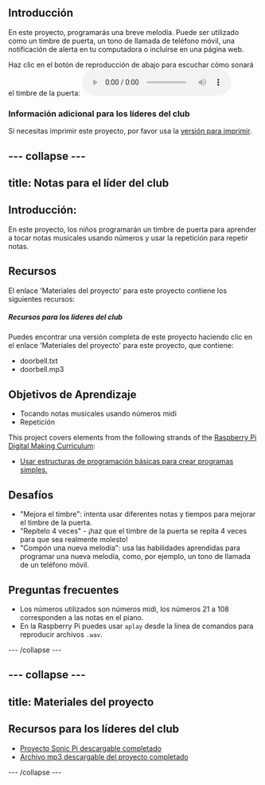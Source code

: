 ## Introducción

En este proyecto, programarás una breve melodía. Puede ser utilizado como un timbre de puerta, un tono de llamada de teléfono móvil, una notificación de alerta en tu computadora o incluirse en una página web.

<div id="audio-preview" class="pdf-hidden">
  Haz clic en el botón de reproducción de abajo para escuchar cómo sonará el timbre de la puerta: <audio controls preload> <source src="resources/doorbell.mp3" type="audio/mpeg"> Tu navegador no tiene soporte para el elemento de <code>audio</code>. </audio>
</div>

### Información adicional para los líderes del club

Si necesitas imprimir este proyecto, por favor usa la [versión para imprimir](https://projects.raspberrypi.org/en/projects/compose-tune/print).

## \--- collapse \---

## title: Notas para el líder del club

## Introducción:

En este proyecto, los niños programarán un timbre de puerta para aprender a tocar notas musicales usando números y usar la repetición para repetir notas.

## Recursos

El enlace 'Materiales del proyecto' para este proyecto contiene los siguientes recursos:

##### Recursos para los líderes del club

Puedes encontrar una versión completa de este proyecto haciendo clic en el enlace 'Materiales del proyecto' para este proyecto, que contiene:

* doorbell.txt
* doorbell.mp3

## Objetivos de Aprendizaje

* Tocando notas musicales usando números midi
* Repetición

This project covers elements from the following strands of the [Raspberry Pi Digital Making Curriculum](https://rpf.io/curriculum):

* [Usar estructuras de programación básicas para crear programas simples.](https://www.raspberrypi.org/curriculum/programming/creator)

## Desafíos

* "Mejora el timbre": intenta usar diferentes notas y tiempos para mejorar el timbre de la puerta.
* "Repítelo 4 veces" - ¡haz que el timbre de la puerta se repita 4 veces para que sea realmente molesto!
* "Compón una nueva melodía": usa las habilidades aprendidas para programar una nueva melodía, como, por ejemplo, un tono de llamada de un teléfono móvil.

## Preguntas frecuentes

* Los números utilizados son números midi, los números 21 a 108 corresponden a las notas en el piano.
* En la Raspberry Pi puedes usar `aplay` desde la línea de comandos para reproducir archivos `.wav`.

\--- /collapse \---

## \--- collapse \---

## title: Materiales del proyecto

## Recursos para los líderes del club

* [Proyecto Sonic Pi descargable completado](resources/doorbell.txt)
* [Archivo mp3 descargable del proyecto completado](resources/doorbell.mp3)

\--- /collapse \---